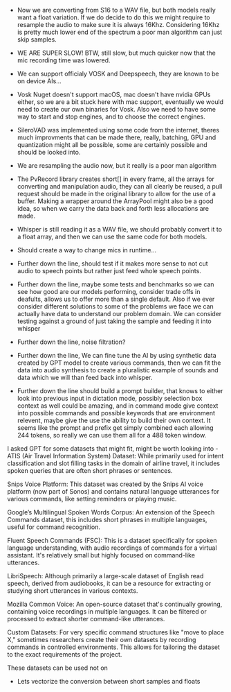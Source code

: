 - Now we are converting from S16 to a WAV file, but both models really want a float variation. If we do decide to do
  this we might require to resample the audio to make sure it is always 16Khz. Considering 16Khz is pretty much lower
  end of the spectrum a poor man algorithm can just skip samples.

- WE ARE SUPER SLOW! BTW, still slow, but much quicker now that the mic recording time was lowered.

- We can support officialy VOSK and Deepspeech, they are known to be on device AIs...
- Vosk Nuget doesn't support macOS, mac doesn't have nvidia GPUs either, so we are a bit stuck here with mac support,
  eventually we would need to create our own binaries for Vosk.
  Also we need to have some way to start and stop engines, and to choose the correct engines.

- SileroVAD was implemented using some code from the internet, theres much improvments that can be made there, really,
  batching, GPU and quantization might all be possible, some are certainly possible and should be looked into.

- We are resampling the audio now, but it really is a poor man algorithm

- The PvRecord library creates short[] in every frame, all the arrays for converting and manipulation audio, they can
  all clearly be reused, a pull request should be made in the original library to allow for the use of a buffer. Making
  a wrapper around the ArrayPool<T> might also be a good idea, so when we carry the data back and forth less allocations
  are made.

- Whisper is still reading it as a WAV file, we should probably convert it to a float array, and then we can use the
  same code for both models.

- Should create a way to change mics in runtime...

- Further down the line, should test if it makes more sense to not cut audio to speech points but rather just feed whole
  speech points.

- Further down the line, maybe some tests and benchmarks so we can see how good are our models performing, consider
  trade offs in deafults, allows us to offer more than a single default. Also if we ever consider different solutions to
  some of the problems we face we can actually have data to understand our problem domain. We can consider testing
  against a ground of just taking the sample and feeding it into whisper

- Further down the line, noise filtration?

- Further down the line, We can fine tune the AI by using synthetic data created by GPT model to create various
  commands, then we can fit the data into audio synthesis to create a pluralistic example of sounds and data which we
  will than feed back into whisper.

- Further down the line should build a prompt builder, that knows to either look into previous input in dictation mode,
  possibly selection box context as well could be amazing, and in command mode give context into possible commands and
  possible keywords that are environment relevent, maybe give the use the ability to build their own context. It seems
  like the prompt and prefix get simply combined each allowing 244 tokens, so really we can use them all for a 488 token
  window.

I asked GPT for some datasets that might fit, might be worth looking into - 
ATIS (Air Travel Information System) Dataset: While primarily used for intent classification and slot filling tasks in the domain of airline travel, it includes spoken queries that are often short phrases or sentences.

Snips Voice Platform: This dataset was created by the Snips AI voice platform (now part of Sonos) and contains natural language utterances for various commands, like setting reminders or playing music.

Google’s Multilingual Spoken Words Corpus: An extension of the Speech Commands dataset, this includes short phrases in multiple languages, useful for command recognition.

Fluent Speech Commands (FSC): This is a dataset specifically for spoken language understanding, with audio recordings of commands for a virtual assistant. It's relatively small but highly focused on command-like utterances.

LibriSpeech: Although primarily a large-scale dataset of English read speech, derived from audiobooks, it can be a resource for extracting or studying short utterances in various contexts.

Mozilla Common Voice: An open-source dataset that's continually growing, containing voice recordings in multiple languages. It can be filtered or processed to extract shorter command-like utterances.

Custom Datasets: For very specific command structures like "move to place X," sometimes researchers create their own datasets by recording commands in controlled environments. This allows for tailoring the dataset to the exact requirements of the project.

These datasets can be used not on

- Lets vectorize the conversion between short samples and floats